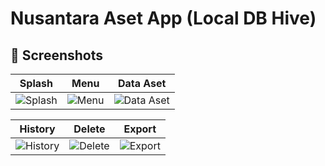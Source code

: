 # Nusantara Aset App (Local DB Hive)

## 📸 Screenshots

| Splash | Menu | Data Aset |
|------|-------|------|
| ![Splash](https://github.com/user-attachments/assets/4fb896ad-6d67-4acf-9111-4ea0c683de20) | ![Menu](https://github.com/user-attachments/assets/3dea9797-621f-4af0-8fbf-51e472d4d50a) | ![Data Aset](https://github.com/user-attachments/assets/981a3d26-0df1-484f-bb32-bee07acd842a) |

| History | Delete | Export |
|------|-------|------|
| ![History](https://github.com/user-attachments/assets/7cb9a7c7-1b7f-4fd4-a975-24d729cee9ec) | ![Delete](https://github.com/user-attachments/assets/a6cb6d8f-d074-44eb-a863-d63fc551e2d3) | ![Export](https://github.com/user-attachments/assets/c47c8b94-60f2-47aa-a681-dcb8fe21d135) |

